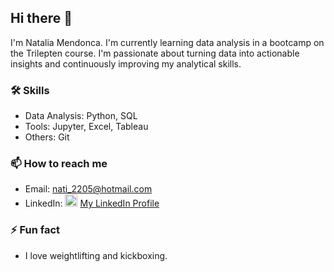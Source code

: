 ## Hi there 👋

I'm Natalia Mendonca. I'm currently learning data analysis in a bootcamp on the Trilepten course. I'm passionate about turning data into actionable insights and continuously improving my analytical skills.

### 🛠 Skills
- Data Analysis: Python, SQL
- Tools: Jupyter, Excel, Tableau
- Others: Git

### 📫 How to reach me
- Email: [nati_2205@hotmail.com](mailto:nati_2205@hotmail.com)
- LinkedIn: <img src="https://upload.wikimedia.org/wikipedia/commons/c/ca/LinkedIn_logo_initials.png" alt="LinkedIn" width="20"/> [My LinkedIn Profile](https://www.linkedin.com/in/natalia-mendonca-a5297a2a5/)


### ⚡ Fun fact
- I love weightlifting and kickboxing.


<!---
nati-moreira/nati-moreira is a ✨ special ✨ repository because its `README.md` (this file) appears on your GitHub profile.
You can click the Preview link to take a look at your changes.
--->
